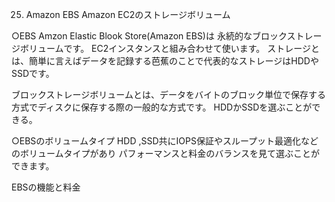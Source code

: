 25. Amazon EBS Amazon EC2のストレージボリューム

○EBS
Amzon Elastic Blook Store(Amazon EBS)は
永続的なブロックストレージボリュームです。
EC2インスタンスと組み合わせて使います。
ストレージとは、簡単に言えばデータを記録する芭蕉のことで代表的なストレージはHDDやSSDです。

ブロックストレージボリュームとは、データをバイトのブロック単位で保存する方式でディスクに保存する際の一般的な方式です。
HDDかSSDを選ぶことができる。

○EBSのボリュームタイプ
HDD ,SSD共にIOPS保証やスループット最適化などのボリュームタイプがあり
パフォーマンスと料金のバランスを見て選ぶことができます。

EBSの機能と料金

